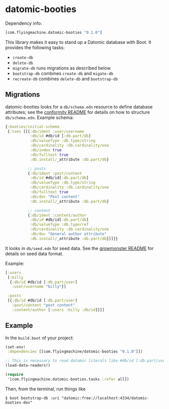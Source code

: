 # datomic-booties

Dependency info:

```clojure
[com.flyingmachine.datomic-booties "0.1.0"]
```

This library makes it easy to stand up a Datomic database with
Boot. It provides the following tasks:

* `create-db`
* `delete-db`
* `migrate-db` runs migrations as described below
* `bootstrap-db` combines `create-db` and `migate-db`
* `recreate-db` combines `delete-db` and `bootstrap-db`

## Migrations

datomic-booties looks for a `db/schema.edn` resource to define
database attributes; see the
[conformity README](https://github.com/rkneufeld/conformity) for
details on how to structure `db/schema.edn`. Example schema:

```clojure
{:booties/initial-schema
 {:txes [[{:db/ident :user/username
           :db/id #db/id [:db.part/db]
           :db/valueType :db.type/string
           :db/cardinality :db.cardinality/one
           :db/index true
           :db/fulltext true
           :db.install/_attribute :db.part/db}

          ;; posts
          {:db/ident :post/content
           :db/id #db/id[:db.part/db]
           :db/valueType :db.type/string
           :db/cardinality :db.cardinality/one
           :db/fulltext true
           :db/doc "Post content"
           :db.install/_attribute :db.part/db}

          ;; content
          {:db/ident :content/author
           :db/id #db/id[:db.part/db]
           :db/valueType :db.type/ref
           :db/cardinality :db.cardinality/one
           :db/doc "General author attribute"
           :db.install/_attribute :db.part/db}]]}}
```

It looks in `db/seed.edn` for seed data. See the
[growmonster README](https://github.com/flyingmachine/growmonster) for
details on seed data format.

Example:

```clojure
[:users
 [:billy
  {:db/id #db/id [:db.part/user]
   :user/username "billy"}]

 :posts
 [{:db/id #db/id [:db.part/user]
   :post/content "post content"
   :content/author [:users :billy :db/id]}]]
```

## Example

In the `build.boot` of your project:

```clojure
(set-env!
 :dependencies [[com.flyingmachine/datomic-booties "0.1.0"]])

;; This is necessary to read datomic literals like #db/id [:db.part/user]
(load-data-readers!)

(require
 '[com.flyingmachine.datomic-booties.tasks :refer all])
```

Then, from the terminal, run things like

```
$ boot bootstrap-db :uri "datomic:free://localhost:4334/datomic-booties-dev"
```
